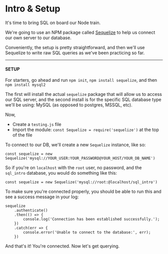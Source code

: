 # Intro & Setup

It's time to bring SQL on board our Node train.

  

We're going to use an NPM package called [Sequelize](http://docs.sequelizejs.com/) to help us connect our own server to our database.

  

Conveniently, the setup is pretty straightforward, and then we'll use Sequelize to write raw SQL queries as we've been practicing so far.

  

----------

  

#### **SETUP**

  

For starters, go ahead and run `npm init`, `npm install sequelize`, and then `npm install mysql2`

  

The first will install the actual `sequelize` package that will allow us to access our SQL server, and the second install is for the specific SQL database type we'll be using: MySQL (as opposed to postgres, MSSQL, etc).

  

Now,

-   Create a `testing.js` file
-   Import the module: `const Sequelize = require('sequelize')` at the top of the file

  

To connect to our DB, we'll create a new `Sequelize` instance, like so:

```
const sequelize = new Sequelize('mysql://YOUR_USER:YOUR_PASSWORD@YOUR_HOST/YOUR_DB_NAME')
```
  

So if you're on `localhost` with the `root` user, no password, and the `sql_intro` database, you would do something like this:

  
```
const sequelize = new Sequelize('mysql://root:@localhost/sql_intro')
```
  

To make sure you're connected properly, you should be able to run this and see a success message in your log:

```
sequelize
    .authenticate()
    .then(() => {
        console.log('Connection has been established successfully.');
    })
    .catch(err => {
        console.error('Unable to connect to the database:', err);
    })
```
  

And that's it! You're connected. Now let's get querying.